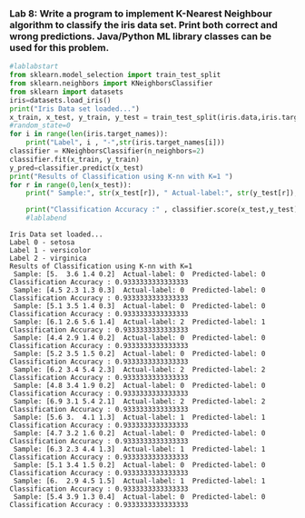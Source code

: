 ### Lab 8: Write a program to implement K-Nearest Neighbour algorithm to classify the iris data set. Print both correct and wrong predictions. Java/Python ML library classes can be used for this problem.


```python
#lablabstart
from sklearn.model_selection import train_test_split 
from sklearn.neighbors import KNeighborsClassifier 
from sklearn import datasets
iris=datasets.load_iris() 
print("Iris Data set loaded...")
x_train, x_test, y_train, y_test = train_test_split(iris.data,iris.target,test_size=0.1)
#random_state=0
for i in range(len(iris.target_names)):
    print("Label", i , "-",str(iris.target_names[i]))
classifier = KNeighborsClassifier(n_neighbors=2)
classifier.fit(x_train, y_train)
y_pred=classifier.predict(x_test)
print("Results of Classification using K-nn with K=1 ") 
for r in range(0,len(x_test)):
    print(" Sample:", str(x_test[r]), " Actual-label:", str(y_test[r])," Predicted-label:", str(y_pred[r]))

    print("Classification Accuracy :" , classifier.score(x_test,y_test));
    #lablabend
```

    Iris Data set loaded...
    Label 0 - setosa
    Label 1 - versicolor
    Label 2 - virginica
    Results of Classification using K-nn with K=1 
     Sample: [5.  3.6 1.4 0.2]  Actual-label: 0  Predicted-label: 0
    Classification Accuracy : 0.9333333333333333
     Sample: [4.5 2.3 1.3 0.3]  Actual-label: 0  Predicted-label: 0
    Classification Accuracy : 0.9333333333333333
     Sample: [5.1 3.5 1.4 0.3]  Actual-label: 0  Predicted-label: 0
    Classification Accuracy : 0.9333333333333333
     Sample: [6.1 2.6 5.6 1.4]  Actual-label: 2  Predicted-label: 1
    Classification Accuracy : 0.9333333333333333
     Sample: [4.4 2.9 1.4 0.2]  Actual-label: 0  Predicted-label: 0
    Classification Accuracy : 0.9333333333333333
     Sample: [5.2 3.5 1.5 0.2]  Actual-label: 0  Predicted-label: 0
    Classification Accuracy : 0.9333333333333333
     Sample: [6.2 3.4 5.4 2.3]  Actual-label: 2  Predicted-label: 2
    Classification Accuracy : 0.9333333333333333
     Sample: [4.8 3.4 1.9 0.2]  Actual-label: 0  Predicted-label: 0
    Classification Accuracy : 0.9333333333333333
     Sample: [6.9 3.1 5.4 2.1]  Actual-label: 2  Predicted-label: 2
    Classification Accuracy : 0.9333333333333333
     Sample: [5.6 3.  4.1 1.3]  Actual-label: 1  Predicted-label: 1
    Classification Accuracy : 0.9333333333333333
     Sample: [4.7 3.2 1.6 0.2]  Actual-label: 0  Predicted-label: 0
    Classification Accuracy : 0.9333333333333333
     Sample: [6.3 2.3 4.4 1.3]  Actual-label: 1  Predicted-label: 1
    Classification Accuracy : 0.9333333333333333
     Sample: [5.1 3.4 1.5 0.2]  Actual-label: 0  Predicted-label: 0
    Classification Accuracy : 0.9333333333333333
     Sample: [6.  2.9 4.5 1.5]  Actual-label: 1  Predicted-label: 1
    Classification Accuracy : 0.9333333333333333
     Sample: [5.4 3.9 1.3 0.4]  Actual-label: 0  Predicted-label: 0
    Classification Accuracy : 0.9333333333333333
    

